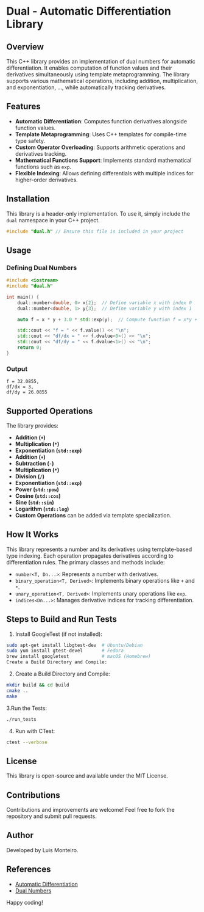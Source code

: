 # Dual - Automatic Differentiation Library

## Overview
This C++ library provides an implementation of dual numbers for automatic differentiation. It enables computation of function values and their derivatives simultaneously using template metaprogramming. The library supports various mathematical operations, including addition, multiplication, and exponentiation, ..., while automatically tracking derivatives.

## Features
- **Automatic Differentiation**: Computes function derivatives alongside function values.
- **Template Metaprogramming**: Uses C++ templates for compile-time type safety.
- **Custom Operator Overloading**: Supports arithmetic operations and derivatives tracking.
- **Mathematical Functions Support**: Implements standard mathematical functions such as `exp`.
- **Flexible Indexing**: Allows defining differentials with multiple indices for higher-order derivatives.

## Installation
This library is a header-only implementation. To use it, simply include the `dual` namespace in your C++ project.

```cpp
#include "dual.h" // Ensure this file is included in your project
```

## Usage

### Defining Dual Numbers
```cpp
#include <iostream>
#include "dual.h"

int main() {
    dual::number<double, 0> x{2};  // Define variable x with index 0
    dual::number<double, 1> y{3};  // Define variable y with index 1

    auto f = x * y + 3.0 * std::exp(y);  // Compute function f = x*y + 3*exp(y)

    std::cout << "f = " << f.value() << "\n";
    std::cout << "df/dx = " << f.dvalue<0>() << "\n";
    std::cout << "df/dy = " << f.dvalue<1>() << "\n";
    return 0;
}
```

### Output
```
f = 32.0855,
df/dx = 3,
df/dy = 26.0855
```

## Supported Operations
The library provides:
- **Addition (`+`)**
- **Multiplication (`*`)**
- **Exponentiation (`std::exp`)**
- **Addition (`+`)**
- **Subtraction (`-`)**
- **Multiplication (`*`)**
- **Division (`/`)**
- **Exponentiation (`std::exp`)**
- **Power (`std::pow`)**
- **Cosine (`std::cos`)**
- **Sine (`std::sin`)**
- **Logarithm (`std::log`)**
- **Custom Operations** can be added via template specialization.

## How It Works
This library represents a number and its derivatives using template-based type indexing. Each operation propagates derivatives according to differentiation rules. The primary classes and methods include:

- `number<T, Dn...>`: Represents a number with derivatives.
- `binary_operation<T, Derived>`: Implements binary operations like `+` and `*`.
- `unary_operation<T, Derived>`: Implements unary operations like `exp`.
- `indices<Dn...>`: Manages derivative indices for tracking differentiation.

## Steps to Build and Run Tests

1. Install GoogleTest (if not installed):

``` sh
sudo apt-get install libgtest-dev  # Ubuntu/Debian
sudo yum install gtest-devel       # Fedora
brew install googletest            # macOS (Homebrew)
Create a Build Directory and Compile:
```
2. Create a Build Directory and Compile:
``` sh
mkdir build && cd build
cmake ..
make
```
3.Run the Tests:
``` sh
./run_tests
```
4. Run with CTest:
``` sh
ctest --verbose
```



## License
This library is open-source and available under the MIT License.

## Contributions
Contributions and improvements are welcome! Feel free to fork the repository and submit pull requests.

## Author
Developed by Luis Monteiro.

## References
- [Automatic Differentiation](https://en.wikipedia.org/wiki/Automatic_differentiation)
- [Dual Numbers](https://en.wikipedia.org/wiki/Dual_number)

Happy coding!


